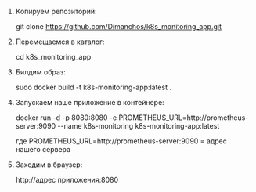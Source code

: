 1. Копируем репозиторий:
   
   git clone https://github.com/Dimanchos/k8s_monitoring_app.git


2. Перемещаемся в каталог:
   
   cd k8s_monitoring_app


3. Билдим образ:
   
   sudo docker build -t k8s-monitoring-app:latest .
   

4. Запускаем наше приложение в контейнере:
   
   docker run -d   -p 8080:8080   -e PROMETHEUS_URL=http://prometheus-server:9090   --name k8s-monitoring   k8s-monitoring-app:latest

   где  PROMETHEUS_URL=http://prometheus-server:9090 = адрес нашего сервера
   

5. Заходим в браузер:

   http://адрес приложения:8080
